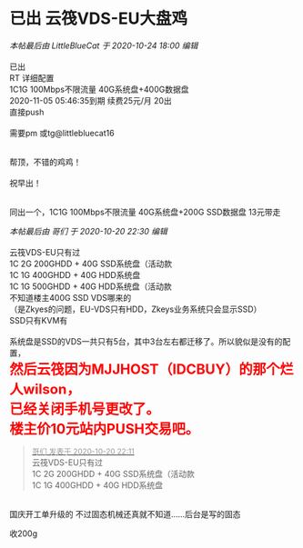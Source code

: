# 已出 云筏VDS-EU大盘鸡


<i class="pstatus"> 本帖最后由 LittleBlueCat 于 2020-10-24 18:00 编辑 </i><br />
<br />
已出<br />
RT 详细配置<br />
1C1G 100Mbps不限流量 40G系统盘+400G数据盘<br />
2020-11-05 05:46:35到期 续费25元/月 20出<br />
直接push<br />
<br />
需要pm 或tg@littlebluecat16<br />
<br />
<img id="aimg_Ia3Ga" onclick="zoom(this, this.src, 0, 0, 0)" class="zoom" src="https://s1.ax1x.com/2020/10/20/B9SpSU.md.png" onmouseover="img_onmouseoverfunc(this)" onload="thumbImg(this)" border="0" alt="" />

帮顶，不错的鸡鸡！<br />
<br />
祝早出！<br />
<br />
<img src="static/image/smiley/default/lol.gif" smilieid="12" border="0" alt="" /><img src="static/image/smiley/default/lol.gif" smilieid="12" border="0" alt="" /><img src="static/image/smiley/default/lol.gif" smilieid="12" border="0" alt="" />

同出一个，1C1G 100Mbps不限流量 40G系统盘+200G SSD数据盘 13元带走

<i class="pstatus"> 本帖最后由 哥们 于 2020-10-20 22:30 编辑 </i><br />
<br />
云筏VDS-EU只有过<br />
1C 2G 200GHDD + 40G SSD系统盘（活动款<br />
1C 1G 400GHDD + 40G HDD系统盘<br />
1C 1G 500GHDD + 40G HDD系统盘（活动款<br />
不知道楼主400G SSD VDS哪来的<br />
（是Zkyes的问题，EU-VDS只有HDD，Zkeys业务系统只会显示SSD）<br />
SSD只有KVM有<br />
<img id="aimg_bS9M3" onclick="zoom(this, this.src, 0, 0, 0)" class="zoom" src="https://pic.downk.cc/item/5f8ef18b1cd1bbb86b01c388.png" onmouseover="img_onmouseoverfunc(this)" onload="thumbImg(this)" border="0" alt="" /><br />
<br />
系统盘是SSD的VDS一共只有5台，其中3台左右都迁移了。所以貌似是没有的配置，<br />
<strong><font size="5"><font color="Red">然后云筏因为MJJHOST（IDCBUY）的那个烂人wilson，<br />
已经关闭手机号更改了。<br />
楼主价10元站内PUSH交易吧。</font></font></strong><img id="aimg_DJHuH" onclick="zoom(this, this.src, 0, 0, 0)" class="zoom" src="https://cdn.jsdelivr.net/gh/hishis/forum-master/public/images/patch.gif" onmouseover="img_onmouseoverfunc(this)" onload="thumbImg(this)" border="0" alt="" />

<div class="quote"><blockquote><font size="2"><a href="https://www.hostloc.com/forum.php?mod=redirect&amp;goto=findpost&amp;pid=9329026&amp;ptid=756560" target="_blank"><font color="#999999">哥们 发表于 2020-10-20 22:11</font></a></font><br />
云筏VDS-EU只有过<br />
1C 2G 200GHDD + 40G SSD系统盘（活动款<br />
1C 1G 400GHDD + 40G HDD系统盘</blockquote></div><br />
国庆开工单升级的 不过固态机械还真就不知道......后台是写的固态

收200g
